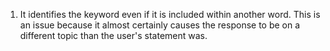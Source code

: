 1. It identifies the keyword even if it is included within another word. This is an issue because it almost certainly causes the response to be on a different topic than the user's statement was.